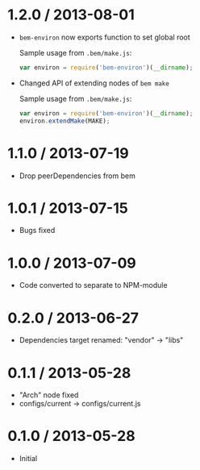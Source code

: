 1.2.0 / 2013-08-01
==================

  * `bem-environ` now exports function to set global root

    Sample usage from `.bem/make.js`:

    ```js
    var environ = require('bem-environ')(__dirname);
    ```

  * Changed API of extending nodes of `bem make`

    Sample usage from `.bem/make.js`:

    ```js
    var environ = require('bem-environ')(__dirname);
    environ.extendMake(MAKE);
    ```

1.1.0 / 2013-07-19
==================

  * Drop peerDependencies from bem

1.0.1 / 2013-07-15
==================

  * Bugs fixed

1.0.0 / 2013-07-09
==================

  * Code converted to separate to NPM-module

0.2.0 / 2013-06-27
==================

  * Dependencies target renamed: "vendor" -> "libs"

0.1.1 / 2013-05-28
==================

  * "Arch" node fixed
  * configs/current -> configs/current.js

0.1.0 / 2013-05-28
==================

  * Initial
